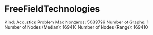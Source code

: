 # FreeFieldTechnologies

Kind: Acoustics Problem
Max Nonzeros: 5033796
Number of Graphs: 1
Number of Nodes (Median): 169410
Number of Nodes (Range): 169410